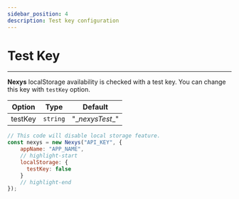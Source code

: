 ```yaml
---
sidebar_position: 4
description: Test key configuration
---
```


# Test Key

---

**Nexys** localStorage availability is checked with a test key. You can change this key with `testKey` option.

| Option | Type | Default |
| --- | --- | --- |
| testKey | `string` | "\__nexysTest__" |

```javascript
// This code will disable local storage feature.
const nexys = new Nexys("API_KEY", { 
    appName: "APP_NAME", 
    // highlight-start
    localStorage: {
      testKey: false
    }
    // highlight-end
});
```
